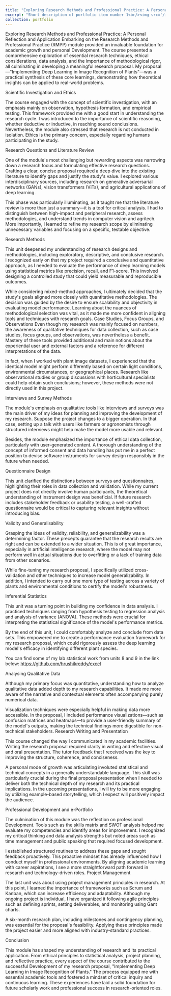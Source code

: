 ```yaml
---
title: "Exploring Research Methods and Professional Practice: A Personal Reflection and Application"
excerpt: "Short description of portfolio item number 1<br/><img src='/images/500x300.png'>"
collection: portfolio
---
```


Exploring Research Methods and Professional Practice: A Personal Reflection and Application
Embarking on the Research Methods and Professional Practice (RMPP) module provided an invaluable foundation for academic growth and personal Development. The course presented a comprehensive exploration of essential research techniques, ethical considerations, data analysis, and the importance of methodological rigor, all culminating in developing a meaningful research proposal. My proposal—"Implementing Deep Learning in Image Recognition of Plants"—was a practical synthesis of these core learnings, demonstrating how theoretical insights can be applied to real-world problems.

Scientific Investigation and Ethics

The course engaged with the concept of scientific investigation, with an emphasis mainly on observation, hypothesis formation, and empirical testing. This framework provided me with a good start in understanding the research cycle. I was introduced to the importance of scientific reasoning, whether deductive or inductive, in reaching sound conclusions. Nevertheless, the module also stressed that research is not conducted in isolation. Ethics is the primary concern, especially regarding humans participating in the study.

Research Questions and Literature Review

One of the module's most challenging but rewarding aspects was narrowing down a research focus and formulating effective research questions. Crafting a clear, concise proposal required a deep dive into the existing literature to identify gaps and justify the study's value. I explored various interdisciplinary sources, including research on generative adversarial networks (GANs), vision transformers (ViTs), and agricultural applications of deep learning.

This phase was particularly illuminating, as it taught me that the literature review is more than just a summary—it is a tool for critical analysis. I had to distinguish between high-impact and peripheral research, assess methodologies, and understand trends in computer vision and agritech. More importantly, I learned to refine my research scope by eliminating unnecessary variables and focusing on a specific, testable objective.

Research Methods

This unit deepened my understanding of research designs and methodologies, including exploratory, descriptive, and conclusive research. I recognized early on that my project required a conclusive and quantitative approach, as I needed to evaluate the performance of deep learning models using statistical metrics like precision, recall, and F1-score. This involved designing a controlled study that could yield measurable and reproducible outcomes.

While considering mixed-method approaches, I ultimately decided that the study's goals aligned more closely with quantitative methodologies. The decision was guided by the desire to ensure scalability and objectivity in evaluating model performance. Learning about the nuances of methodological selection was vital, as it made me more confident in aligning tools and techniques with research goals.
Case Studies, Focus Groups, and Observations
Even though my research was mainly focused on numbers, the awareness of qualitative techniques for data collection, such as case studies, focus groups, and observations, was nevertheless a benefit. Mastery of these tools provided additional and main notions about the experiential user and external factors and a reference for different interpretations of the data. 

In fact, when I worked with plant image datasets, I experienced that the identical model might perform differently based on certain light conditions, environmental circumstances, or geographical places. Research like observational studies or group discussions with horticultural specialists could help obtain such conclusions; however, these methods were not directly used in this project.

Interviews and Survey Methods

The module's emphasis on qualitative tools like interviews and surveys was the main driver of my ideas for planning and improving the development of my research. Suppose the project changes to a bigger operation. In that case, setting up a talk with users like farmers or agronomists through structured interviews might help make the model more usable and relevant.

Besides, the module emphasized the importance of ethical data collection, particularly with user-generated content. A thorough understanding of the concept of informed consent and data handling has put me in a perfect position to devise software instruments for survey design responsibly in the future when needed.

Questionnaire Design

This unit clarified the distinctions between surveys and questionnaires, highlighting their roles in data collection and validation. While my current project does not directly involve human participants, the theoretical understanding of instrument design was beneficial. If future research includes stakeholder feedback or usability testing, a well-crafted questionnaire would be critical to capturing relevant insights without introducing bias.

Validity and Generalisability

Grasping the ideas of validity, reliability, and generalizability was a determining factor. These precepts guarantee that the research results are right and can be extended to a wider situation. This is of great importance, especially in artificial intelligence research, where the model may not perform well in actual situations due to overfitting or a lack of training data from other scenarios.

While fine-tuning my research proposal, I specifically utilized cross-validation and other techniques to increase model generalizability. In addition, I intended to carry out one more type of testing across a variety of plants and environmental conditions to certify the model's robustness.

Inferential Statistics

This unit was a turning point in building my confidence in data analysis. I practiced techniques ranging from hypothesis testing to regression analysis and analysis of variance (ANOVA). These methods were crucial for interpreting the statistical significance of the model's performance metrics.

By the end of this unit, I could comfortably analyze and conclude from data sets. This empowered me to create a performance evaluation framework for my research proposal, which could rigorously assess the deep learning model's efficacy in identifying different plant species.

You can find some of my lab statistical work from units 8 and 9 in the link below: https://github.com/hrushikreddy/excel

Analysing Qualitative Data

Although my primary focus was quantitative, understanding how to analyze qualitative data added depth to my research capabilities. It made me more aware of the narrative and contextual elements often accompanying purely numerical data.

Visualization techniques were especially helpful in making data more accessible. In the proposal, I included performance visualizations—such as confusion matrices and heatmaps—to provide a user-friendly summary of the model's outputs, making the technical findings more digestible for non-technical stakeholders.
Research Writing and Presentation

This course changed the way I communicated in my academic facilities. Writing the research proposal required clarity in writing and effective visual and oral presentation. The tutor feedback that I received was the key to improving the structure, coherence, and conciseness.

A personal mode of growth was articulating involuted statistical and technical concepts in a generally understandable language. This skill was particularly crucial during the final proposal presentation when I needed to deliver both the technical depth of my research and its practical implications. In the upcoming presentations, I will try to be more engaging by utilizing example-based storytelling, which I expect will positively impact the audience.

Professional Development and e-Portfolio

The culmination of this module was the reflection on professional Development. Tools such as the skills matrix and SWOT analysis helped me evaluate my competencies and identify areas for improvement. I recognized my critical thinking and data analysis strengths but noted areas such as time management and public speaking that required focused development.

I established structured routines to address these gaps and sought feedback proactively. This proactive mindset has already influenced how I conduct myself in professional environments. By aligning academic learning with career aspirations, I see a more straightforward path forward in research and technology-driven roles.
Project Management

The last unit was about using project management principles in research. At this point, I learned the importance of frameworks such as Scrum and Kanban, which can increase efficiency and adaptability. Although my ongoing project is individual, I have organized it following agile principles such as defining sprints, setting deliverables, and monitoring using Gant charts.

A six-month research plan, including milestones and contingency planning, was essential for the proposal's feasibility. Applying these principles made the project easier and more aligned with industry-standard practices.

Conclusion

This module has shaped my understanding of research and its practical application. From ethical principles to statistical analysis, project planning, and reflective practice, every aspect of the course contributed to the successful Development of my research proposal, "Implementing Deep Learning in Image Recognition of Plants." The process equipped me with essential academic tools and fostered a mindset of critical inquiry and continuous learning. These experiences have laid a solid foundation for future scholarly work and professional success in research-oriented roles.
